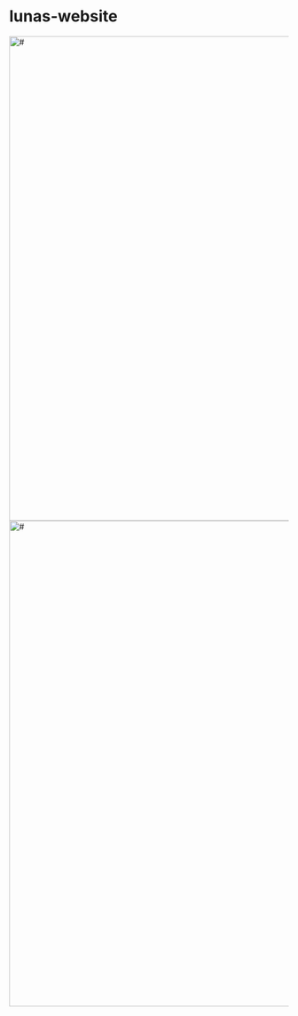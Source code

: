 # lunas-website
<img width="873" alt="#" src="https://github.com/lunasuzuki/lunas-website/assets/113134707/755a17da-0108-48bd-ab83-cc4262df57c4">

<img width="875" alt="#" src="https://github.com/lunasuzuki/lunas-website/assets/113134707/aaf537b4-9c73-44d1-8003-e6b033a7fe90">
